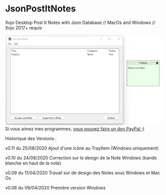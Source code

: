 # JsonPostItNotes
Xojo Desktop Post It Notes with Json Database // MacOs and Windows // Xojo 2017+ requis


<img src="WindowsCapture.jpg" width="640">
Si vous aimez mes programmes, <a href="https://www.paypal.com/donate/?hosted_button_id=GY5LTDDPZ2HZG"> vous pouvez faire un don PayPal ;)</a>


Historique des Versions :

v0.11 du 25/08/2020
Ajout d'une icône au TrayItem (Windows uniquement)

v0.10 du 24/08/2020
Correction sur le design de la Note Windows (bande blanche en haut de la note)

v0.09 du 11/04/2020
Travail sur de design des Notes sous Windows et Mac Os

v0.08 du 09/04/2020
Première version Windows
